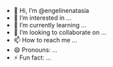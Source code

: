 - 👋 Hi, I’m @engelinenatasia
- 👀 I’m interested in ...
- 🌱 I’m currently learning ...
- 💞️ I’m looking to collaborate on ...
- 📫 How to reach me ...
- 😄 Pronouns: ...
- ⚡ Fun fact: ...

<!---
engelinenatasia/engelinenatasia is a ✨ special ✨ repository because its `README.md` (this file) appears on your GitHub profile.
You can click the Preview link to take a look at your changes.
--->
